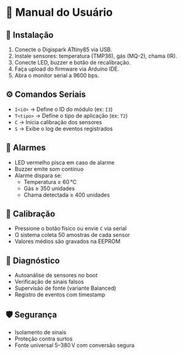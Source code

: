 # 📖 Manual do Usuário

## 🧰 Instalação

1. Conecte o Digispark ATtiny85 via USB.
2. Instale sensores: temperatura (TMP36), gás (MQ-2), chama (IR).
3. Conecte LED, buzzer e botão de recalibração.
4. Faça upload do firmware via Arduino IDE.
5. Abra o monitor serial a 9600 bps.

## ⚙️ Comandos Seriais

- `I<id>` → Define o ID do módulo (ex: `I3`)
- `T<tipo>` → Define o tipo de aplicação (ex: `T2`)
- `C` → Inicia calibração dos sensores
- `S` → Exibe o log de eventos registrados

## 🔔 Alarmes

- LED vermelho pisca em caso de alarme
- Buzzer emite som contínuo
- Alarme dispara se:
  - Temperatura ≥ 60 °C
  - Gás ≥ 350 unidades
  - Chama detectada ≥ 400 unidades

## 🔄 Calibração

- Pressione o botão físico ou envie `C` via serial
- O sistema coleta 50 amostras de cada sensor
- Valores médios são gravados na EEPROM

## 🧪 Diagnóstico

- Autoanálise de sensores no boot
- Verificação de sinais falsos
- Supervisão de fonte (variante Balanced)
- Registro de eventos com timestamp

## 🛡️ Segurança

- Isolamento de sinais
- Proteção contra surtos
- Fonte universal 5–380 V com conversão segura

